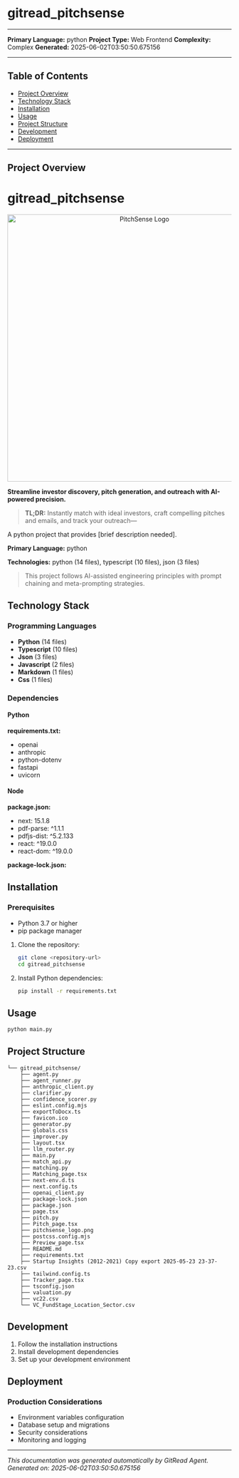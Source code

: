 # gitread_pitchsense

---

**Primary Language:** python
**Project Type:** Web Frontend
**Complexity:** Complex
**Generated:** 2025-06-02T03:50:50.675156

---

## Table of Contents

- [Project Overview](#project-overview)
- [Technology Stack](#technology-stack)
- [Installation](#installation)
- [Usage](#usage)
- [Project Structure](#project-structure)
- [Development](#development)
- [Deployment](#deployment)

---

## Project Overview

# gitread_pitchsense

<p align="center">
  <img src="pitchsense_logo.png" alt="PitchSense Logo" width="600"/>
</p>

**Streamline investor discovery, pitch generation, and outreach with AI-powered precision.**

> **TL;DR:** Instantly match with ideal investors, craft compelling pitches and emails, and track your outreach—

A python project that provides [brief description needed].

**Primary Language:** python

**Technologies:** python (14 files), typescript (10 files), json (3 files)



> This project follows AI-assisted engineering principles with prompt chaining and meta-prompting strategies.

## Technology Stack

### Programming Languages

- **Python** (14 files)
- **Typescript** (10 files)
- **Json** (3 files)
- **Javascript** (2 files)
- **Markdown** (1 files)
- **Css** (1 files)

### Dependencies

#### Python

**requirements.txt:**
- openai
- anthropic
- python-dotenv
- fastapi
- uvicorn

#### Node

**package.json:**
- next: 15.1.8
- pdf-parse: ^1.1.1
- pdfjs-dist: ^5.2.133
- react: ^19.0.0
- react-dom: ^19.0.0

**package-lock.json:**

## Installation

### Prerequisites

- Python 3.7 or higher
- pip package manager


1. Clone the repository:
   ```bash
   git clone <repository-url>
   cd gitread_pitchsense
   ```

2. Install Python dependencies:
   ```bash
   pip install -r requirements.txt
   ```

## Usage

```bash
python main.py
```

## Project Structure

```
└── gitread_pitchsense/
    ├── agent.py
    ├── agent_runner.py
    ├── anthropic_client.py
    ├── clarifier.py
    ├── confidence_scorer.py
    ├── eslint.config.mjs
    ├── exportToDocx.ts
    ├── favicon.ico
    ├── generator.py
    ├── globals.css
    ├── improver.py
    ├── layout.tsx
    ├── llm_router.py
    ├── main.py
    ├── match_api.py
    ├── matching.py
    ├── Matching_page.tsx
    ├── next-env.d.ts
    ├── next.config.ts
    ├── openai_client.py
    ├── package-lock.json
    ├── package.json
    ├── page.tsx
    ├── pitch.py
    ├── Pitch_page.tsx
    ├── pitchsense_logo.png
    ├── postcss.config.mjs
    ├── Preview_page.tsx
    ├── README.md
    ├── requirements.txt
    ├── Startup Insights (2012-2021) Copy export 2025-05-23 23-37-23.csv
    ├── tailwind.config.ts
    ├── Tracker_page.tsx
    ├── tsconfig.json
    ├── valuation.py
    ├── vc22.csv
    └── VC_FundStage_Location_Sector.csv
```

## Development

1. Follow the installation instructions
2. Install development dependencies
3. Set up your development environment

## Deployment

### Production Considerations

- Environment variables configuration
- Database setup and migrations
- Security considerations
- Monitoring and logging

---

*This documentation was generated automatically by GitRead Agent.*
*Generated on: 2025-06-02T03:50:50.675156*